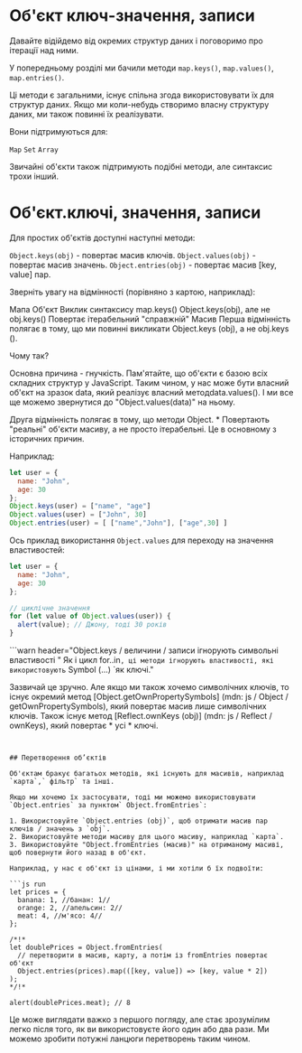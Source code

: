 
# Об'єкт ключ-значення, записи

Давайте відійдемо від окремих структур даних і поговоримо про ітерації над ними.

У попередньому розділі ми бачили методи `map.keys()`, `map.values()`, `map.entries()`.

Ці методи є загальними, існує спільна згода використовувати їх для структур даних. Якщо ми коли-небудь створимо власну структуру даних, ми також повинні їх реалізувати.

Вони підтримуються для:

`Map`
`Set`
`Array`

Звичайні об'єкти також підтримують подібні методи, але синтаксис трохи інший.

# Об'єкт.ключі, значення, записи

Для простих об'єктів доступні наступні методи:

`Object.keys(obj)` - повертає масив ключів.
`Object.values(obj)` - повертає масив значень.
`Object.entries(obj)` - повертає масив [key, value] пар.

Зверніть увагу на відмінності (порівняно з картою, наприклад):

Мапа	Об'єкт
Виклик синтаксису	map.keys()	Object.keys(obj), але не obj.keys()
Повертає	ітерабельний	"справжній" Масив
Перша відмінність полягає в тому, що ми повинні викликати Object.keys (obj), а не obj.keys ().

Чому так? 

Основна причина - гнучкість. Пам'ятайте, що об'єкти є базою всіх складних структур у JavaScript. Таким чином, у нас може бути власний об'єкт на зразок data, який реалізує власний методdata.values(). І ми все ще можемо звернутися до "Object.values(data)" на ньому.

Друга відмінність полягає в тому, що методи Object. * Повертають "реальні" об'єкти масиву, а не просто ітерабельні. Це в основному з історичних причин.

Наприклад:
```js
let user = {
  name: "John",
  age: 30
};
Object.keys(user) = ["name", "age"]
Object.values(user) = ["John", 30]
Object.entries(user) = [ ["name","John"], ["age",30] ]
```
Ось приклад використання `Object.values` для переходу на значення властивостей:

```js
let user = {
  name: "John",
  age: 30
};

// циклічне значення
for (let value of Object.values(user)) {
  alert(value); // Джону, тоді 30 років
}
```

```warn header="Object.keys / величини / записи ігнорують символьні властивості " Як і цикл for..in`, ці методи ігнорують властивості, які використовують` Symbol (...) `як ключі."

Зазвичай це зручно. Але якщо ми також хочемо символічних ключів, то існує окремий метод [Object.getOwnPropertySymbols] (mdn: js / Object / getOwnPropertySymbols), який повертає масив лише символічних ключів. Також існує метод [Reflect.ownKeys (obj)] (mdn: js / Reflect / ownKeys), який повертає * усі * ключі.
```


## Перетворення об’єктів

Об'єктам бракує багатьох методів, які існують для масивів, наприклад `карта`,` фільтр` та інші.

Якщо ми хочемо їх застосувати, тоді ми можемо використовувати `Object.entries` за пунктом` Object.fromEntries`:

1. Використовуйте `Object.entries (obj)`, щоб отримати масив пар ключів / значень з `obj`.
2. Використовуйте методи масиву для цього масиву, наприклад `карта`.
3. Використовуйте "Object.fromEntries (масив)" на отриманому масиві, щоб повернути його назад в об'єкт.

Наприклад, у нас є об'єкт із цінами, і ми хотіли б їх подвоїти:

```js run
let prices = {
  banana: 1, //банан: 1//
  orange: 2, //апельсин: 2//
  meat: 4, //м'ясо: 4//
};

/*!*
let doublePrices = Object.fromEntries(
  // перетворити в масив, карту, а потім із fromEntries повертає об'єкт
  Object.entries(prices).map(([key, value]) => [key, value * 2])
);
*/!*

alert(doublePrices.meat); // 8
```
Це може виглядати важко з першого погляду, але стає зрозумілим легко після того, як ви використовуєте його один або два рази. Ми можемо зробити потужні ланцюги перетворень таким чином. 
